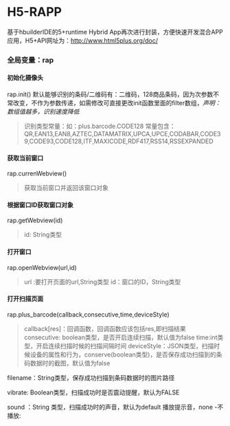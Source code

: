 # H5-RAPP
基于hbuilderIDE的5+runtime Hybrid App再次进行封装，方便快速开发混合APP应用，H5+API网址为：http://www.html5plus.org/doc/

### 全局变量：rap

#### 初始化摄像头
rap.init()
默认能够识别的条码/二维码有：二维码，128商品条码，因为次参数不常改变，不作为参数传递，如需修改可直接更改init函数里面的filter数组，*声明：数组值越多，识别速度降低*

>识别类型常量：如：plus.barcode.CODE128
常量包含：QR,EAN13,EAN8,AZTEC,DATAMATRIX,UPCA,UPCE,CODABAR,CODE39,CODE93,CODE128,ITF,MAXICODE,RDF417,RSS14,RSSEXPANDED

#### 获取当前窗口
rap.currenWebview()
>获取当前窗口并返回该窗口对象

#### 根据窗口ID获取窗口对象
rap.getWebview(id)
>id: String类型


#### 打开窗口
rap.openWebview(url,id)
>url :要打开页面的url,String类型
id：窗口的ID，String类型

#### 打开扫描页面
rap.plus_barcode(callback,consecutive,time,deviceStyle)
>callback[res]：回调函数，回调函数应该包括res,即扫描结果
consecutive: boolean类型，是否开启连续扫描，默认值为false
time:int类型，开启连续扫描时候的扫描间隔时间
deviceStyle：JSON类型，扫描时候设备的属性和行为，conserve(boolean类型)，是否保存成功扫描到的条码数据时的截图，默认值为false

filename：String类型，保存成功扫描到条码数据时的图片路径

vibrate: Boolean类型，扫描成功时是否震动提醒，默认为FALSE

sound ：String 类型，扫描成功时的声音，默认为default 播放提示音，none -不播放:

